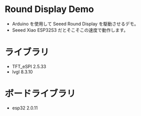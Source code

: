 # Round Display Demo
- Arduino を使用して Seeed Round Display を駆動させるデモ。
-  Seeed Xiao ESP32S3 だとそこそこの速度で動作します。

# ライブラリ
- TFT_eSPI 2.5.33
- lvgl 8.3.10

# ボードライブラリ
- esp32 2.0.11

